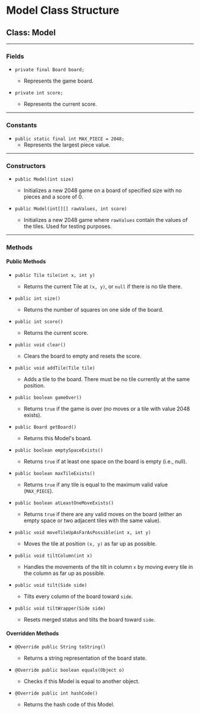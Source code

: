 # Model Class Structure

## Class: Model

----

### Fields

- `private final Board board;`
    - Represents the game board.

- `private int score;`
    - Represents the current score.

----

### Constants

- `public static final int MAX_PIECE = 2048;`
    - Represents the largest piece value.

----

### Constructors

- `public Model(int size)`
    - Initializes a new 2048 game on a board of specified size with no pieces and a score of 0.

- `public Model(int[][] rawValues, int score)`
    - Initializes a new 2048 game where `rawValues` contain the values of the tiles. Used for testing purposes.

----

### Methods

#### Public Methods

- `public Tile tile(int x, int y)`
    - Returns the current Tile at `(x, y)`, or `null` if there is no tile there.

- `public int size()`
    - Returns the number of squares on one side of the board.

- `public int score()`
    - Returns the current score.

- `public void clear()`
    - Clears the board to empty and resets the score.

- `public void addTile(Tile tile)`
    - Adds a tile to the board. There must be no tile currently at the same position.

- `public boolean gameOver()`
    - Returns `true` if the game is over (no moves or a tile with value 2048 exists).

- `public Board getBoard()`
    - Returns this Model's board.

- `public boolean emptySpaceExists()`
    - Returns `true` if at least one space on the board is empty (i.e., null).

- `public boolean maxTileExists()`
    - Returns `true` if any tile is equal to the maximum valid value (`MAX_PIECE`).

- `public boolean atLeastOneMoveExists()`
    - Returns `true` if there are any valid moves on the board (either an empty space or two adjacent tiles with the same value).

- `public void moveTileUpAsFarAsPossible(int x, int y)`
    - Moves the tile at position `(x, y)` as far up as possible.

- `public void tiltColumn(int x)`
    - Handles the movements of the tilt in column `x` by moving every tile in the column as far up as possible.

- `public void tilt(Side side)`
    - Tilts every column of the board toward `side`.

- `public void tiltWrapper(Side side)`
    - Resets merged status and tilts the board toward `side`.

#### Overridden Methods

- `@Override public String toString()`
    - Returns a string representation of the board state.

- `@Override public boolean equals(Object o)`
    - Checks if this Model is equal to another object.

- `@Override public int hashCode()`
    - Returns the hash code of this Model.
